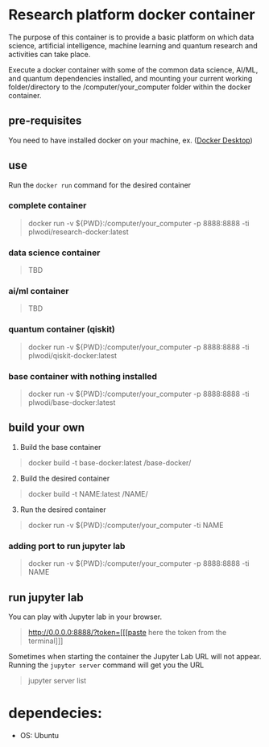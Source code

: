 # Research platform docker container

The purpose of this container is to provide a basic platform on which data science, artificial intelligence, machine learning and quantum research and activities can take place.

Execute a docker container with some of the common data science, AI/ML, and quantum dependencies installed, and mounting your current working folder/directory to the /computer/your_computer folder within the docker container.

## pre-requisites

You need to have installed docker on your machine, ex. ([Docker Desktop](https://www.docker.com/products/docker-desktop))

## use

Run the `docker run` command for the desired container

### complete container
>docker run -v ${PWD}:/computer/your_computer -p 8888:8888 -ti plwodi/research-docker:latest

### data science container
>TBD

### ai/ml container
>TBD

### quantum container (qiskit)
>docker run -v ${PWD}:/computer/your_computer -p 8888:8888 -ti plwodi/qiskit-docker:latest

### base container with nothing installed
>docker run -v ${PWD}:/computer/your_computer -p 8888:8888 -ti plwodi/base-docker:latest

## build your own

1. Build the base container
>docker build -t base-docker:latest /base-docker/

2. Build the desired container
>docker build -t NAME:latest /NAME/

3. Run the desired container
> docker run -v ${PWD}:/computer/your_computer -ti NAME

### adding port to run jupyter lab

> docker run -v ${PWD}:/computer/your_computer -p 8888:8888 -ti NAME

## run jupyter lab

You can play with Jupyter lab in your browser.
>http://0.0.0.0:8888/?token=[[[paste here the token from the terminal]]]

Sometimes when starting the container the Jupyter Lab URL will not appear.  Running the `jupyter server` command will get you the URL
>jupyter server list

# dependecies:
- OS: Ubuntu
